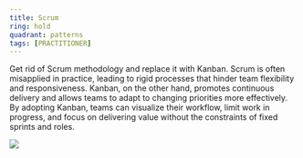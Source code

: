 ```yaml
---
title: Scrum
ring: hold
quadrant: patterns
tags: [PRACTITIONER]
---
```


Get rid of Scrum methodology and replace it with Kanban. Scrum is often misapplied in practice, leading to rigid processes that hinder team flexibility and responsiveness. Kanban, on the other hand, promotes continuous delivery and allows teams to adapt to changing priorities more effectively. By adopting Kanban, teams can visualize their workflow, limit work in progress, and focus on delivering value without the constraints of fixed sprints and roles.

![](/img/2018-06-23/scrum.png)
